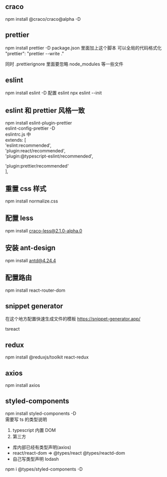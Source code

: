## craco

npm install @craco/craco@alpha -D

## prettier

npm install prettier -D
package.json 里面加上这个脚本 可以全局的代码格式化
"prettier": "prettier --write ."

同时 .prettierignore 里面要忽略 node_modules 等一些文件

## eslint

npm install eslint -D
配置 eslint
npx eslint --init

## eslint 和 prettier 风格一致

npm install eslint-plugin-prettier  
eslint-config-prettier -D  
eslintrc.js 中  
extends: [  
'eslint:recommended',  
'plugin:react/recommended',  
'plugin:@typescript-eslint/recommended',

<!-- eslint 检测时同时检测 prettier -->

'plugin:prettier/recommended'  
],

## 重置 css 样式

npm install normalize.css

## 配置 less

npm install craco-less@2.1.0-alpha.0

## 安装 ant-design

npm install antd@4.24.4

## 配置路由

npm install react-router-dom

## snippet generator

在这个地方配置快速生成文件的模板
https://snippet-generator.app/

tsreact

## redux

npm install @reduxjs/toolkit react-redux

## axios

npm install axios

## styled-components

npm install styled-components -D  
需要写 ts 的类型说明

1. typescript 内置 DOM
2. 第三方

- 库内部已经有类型声明(axios)
- react/react-dom => @types/react @types/reactd-dom
- 自己写类型声明 lodash

npm i @types/styled-components -D
